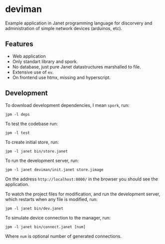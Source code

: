 
# deviman

Example application in Janet programming language for discorvery and 
administration of simple network devices (arduinos, etc).

## Features

- Web application
- Only standart library and spork.
- No database, just pure Janet datastructures marshalled to file.
- Extensive use of `ev`.
- On frontend use htmx, missing and hyperscript.

## Development

To download development dependencies, I mean `spork`, run:

```
jpm -l deps
```

To test the codebase run: 

```
jpm -l test
```

To create initial store, run:

```
jpm -l janet bin/store.janet
```

To run the development server, run:

```
jpm -l janet deviman/init.janet store.jimage
```

On the address `http://localhost:8000/` in the browser you should see the application.

To watch the project files for modification, and run the development server, which restarts when any file is modified, run:

```
jpm -l janet bin/dev.janet
```

To simulate device connection to the manager, run:

```
jpm -l janet bin/connect.janet [num]
```

Where `num` is optional number of generated connections.
